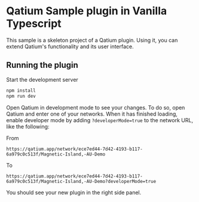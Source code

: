 # Qatium Sample plugin in Vanilla Typescript

This sample is a skeleton project of a Qatium plugin. Using it, you can extend Qatium's functionality and its user interface.

## Running the plugin

Start the development server
```bash
npm install
npm run dev
```

Open Qatium in development mode to see your changes. To do so, open Qatium and enter one of your networks. When it has finished loading, enable developer mode by adding `?developerMode=true` to the network URL, like the following:

From
```
https://qatium.app/network/ece7ed44-7d42-4193-b117-6a979c0c513f/Magnetic-Island,-AU-Demo
```

To
```
https://qatium.app/network/ece7ed44-7d42-4193-b117-6a979c0c513f/Magnetic-Island,-AU-Demo?developerMode=true
```

You should see your new plugin in the right side panel.
